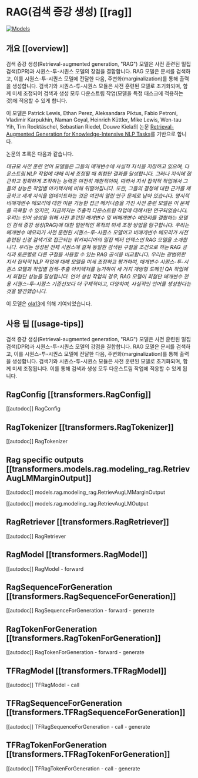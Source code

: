 <!--Copyright 2020 The HuggingFace Team. All rights reserved.

Licensed under the Apache License, Version 2.0 (the "License"); you may not use this file except in compliance with
the License. You may obtain a copy of the License at

http://www.apache.org/licenses/LICENSE-2.0

Unless required by applicable law or agreed to in writing, software distributed under the License is distributed on
an "AS IS" BASIS, WITHOUT WARRANTIES OR CONDITIONS OF ANY KIND, either express or implied. See the License for the
specific language governing permissions and limitations under the License.

⚠️ Note that this file is in Markdown but contain specific syntax for our doc-builder (similar to MDX) that may not be
rendered properly in your Markdown viewer.

-->

# RAG(검색 증강 생성) [[rag]]

<div class="flex flex-wrap space-x-1">
<a href="https://huggingface.co/models?filter=rag">
<img alt="Models" src="https://img.shields.io/badge/All_model_pages-rag-blueviolet">
</a>
</div>

## 개요 [[overview]]

검색 증강 생성(Retrieval-augmented generation, "RAG") 모델은 사전 훈련된 밀집 검색(DPR)과 시퀀스-투-시퀀스 모델의 장점을 결합합니다. RAG 모델은 문서를 검색하고, 이를 시퀀스-투-시퀀스 모델에 전달한 다음, 주변화(marginalization)를 통해 출력을 생성합니다. 검색기와 시퀀스-투-시퀀스 모듈은 사전 훈련된 모델로 초기화되며, 함께 미세 조정되어 검색과 생성 모두 다운스트림 작업(모델을 특정 태스크에 적용하는 것)에 적응할 수 있게 합니다.

이 모델은 Patrick Lewis, Ethan Perez, Aleksandara Piktus, Fabio Petroni, Vladimir Karpukhin, Naman Goyal, Heinrich Küttler, Mike Lewis, Wen-tau Yih, Tim Rocktäschel, Sebastian Riedel, Douwe Kiela의 논문 [Retrieval-Augmented Generation for Knowledge-Intensive NLP Tasks](https://huggingface.co/papers/2005.11401)를 기반으로 합니다.

논문의 초록은 다음과 같습니다.

*대규모 사전 훈련 언어 모델들은 그들의 매개변수에 사실적 지식을 저장하고 있으며, 다운스트림 NLP 작업에 대해 미세 조정될 때 최첨단 결과를 달성합니다. 그러나 지식에 접근하고 정확하게 조작하는 능력은 여전히 제한적이며, 따라서 지식 집약적 작업에서 그들의 성능은 작업별 아키텍처에 비해 뒤떨어집니다. 또한, 그들의 결정에 대한 근거를 제공하고 세계 지식을 업데이트하는 것은 여전히 열린 연구 문제로 남아 있습니다. 명시적 비매개변수 메모리에 대한 미분 가능한 접근 메커니즘을 가진 사전 훈련 모델은 이 문제를 극복할 수 있지만, 지금까지는 추출적 다운스트림 작업에 대해서만 연구되었습니다. 우리는 언어 생성을 위해 사전 훈련된 매개변수 및 비매개변수 메모리를 결합하는 모델인 검색 증강 생성(RAG)에 대한 일반적인 목적의 미세 조정 방법을 탐구합니다. 우리는 매개변수 메모리가 사전 훈련된 시퀀스-투-시퀀스 모델이고 비매개변수 메모리가 사전 훈련된 신경 검색기로 접근되는 위키피디아의 밀집 벡터 인덱스인 RAG 모델을 소개합니다. 우리는 생성된 전체 시퀀스에 걸쳐 동일한 검색된 구절을 조건으로 하는 RAG 공식과 토큰별로 다른 구절을 사용할 수 있는 RAG 공식을 비교합니다. 우리는 광범위한 지식 집약적 NLP 작업에 대해 모델을 미세 조정하고 평가하며, 매개변수 시퀀스-투-시퀀스 모델과 작업별 검색-추출 아키텍처를 능가하여 세 가지 개방형 도메인 QA 작업에서 최첨단 성능을 달성합니다. 언어 생성 작업의 경우, RAG 모델이 최첨단 매개변수 전용 시퀀스-투-시퀀스 기준선보다 더 구체적이고, 다양하며, 사실적인 언어를 생성한다는 것을 발견했습니다.*

이 모델은 [ola13](https://huggingface.co/ola13)에 의해 기여되었습니다.

## 사용 팁 [[usage-tips]]

검색 증강 생성(Retrieval-augmented generation, "RAG") 모델은 사전 훈련된 밀집 검색(DPR)과 시퀀스-투-시퀀스 모델의 강점을 결합합니다. RAG 모델은 문서를 검색하고, 이를 시퀀스-투-시퀀스 모델에 전달한 다음, 주변화(marginalization)를 통해 출력을 생성합니다. 검색기와 시퀀스-투-시퀀스 모듈은 사전 훈련된 모델로 초기화되며, 함께 미세 조정됩니다. 이를 통해 검색과 생성 모두 다운스트림 작업에 적응할 수 있게 됩니다.

## RagConfig [[transformers.RagConfig]]

[[autodoc]] RagConfig

## RagTokenizer [[transformers.RagTokenizer]]

[[autodoc]] RagTokenizer

## Rag specific outputs [[transformers.models.rag.modeling_rag.RetrievAugLMMarginOutput]]

[[autodoc]] models.rag.modeling_rag.RetrievAugLMMarginOutput

[[autodoc]] models.rag.modeling_rag.RetrievAugLMOutput

## RagRetriever [[transformers.RagRetriever]]

[[autodoc]] RagRetriever

<frameworkcontent>
<pt>

## RagModel [[transformers.RagModel]]

[[autodoc]] RagModel
    - forward

## RagSequenceForGeneration [[transformers.RagSequenceForGeneration]]

[[autodoc]] RagSequenceForGeneration
    - forward
    - generate

## RagTokenForGeneration [[transformers.RagTokenForGeneration]]

[[autodoc]] RagTokenForGeneration
    - forward
    - generate

</pt>
<tf>

## TFRagModel [[transformers.TFRagModel]]

[[autodoc]] TFRagModel
    - call

## TFRagSequenceForGeneration [[transformers.TFRagSequenceForGeneration]]

[[autodoc]] TFRagSequenceForGeneration
    - call
    - generate

## TFRagTokenForGeneration [[transformers.TFRagTokenForGeneration]]

[[autodoc]] TFRagTokenForGeneration
    - call
    - generate

</tf>
</frameworkcontent>
